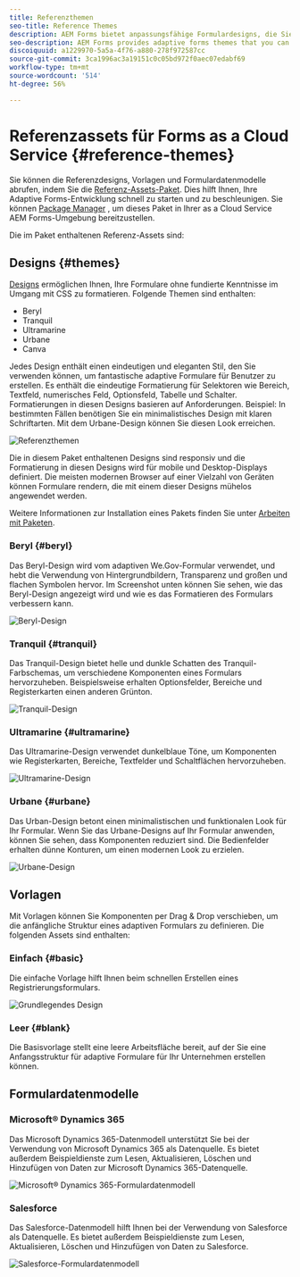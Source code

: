 ```yaml
---
title: Referenzthemen
seo-title: Reference Themes
description: AEM Forms bietet anpassungsfähige Formulardesigns, die Sie von Software Distribution beziehen und zur Gestaltung eines Formulars verwenden können.
seo-description: AEM Forms provides adaptive forms themes that you can get from Software Distribution and use to style a form.
discoiquuid: a1229970-5a5a-4f76-a880-278f972587cc
source-git-commit: 3ca1996ac3a19151c0c05bd972f0aec07edabf69
workflow-type: tm+mt
source-wordcount: '514'
ht-degree: 56%

---
```



# Referenzassets für Forms as a Cloud Service {#reference-themes}

Sie können die Referenzdesigns, Vorlagen und Formulardatenmodelle abrufen, indem Sie die [Referenz-Assets-Paket](https://experience.adobe.com/#/downloads/content/software-distribution/en/aemcloud.html?package=/content/software-distribution/en/details.html/content/dam/aemcloud/public/aem-forms-reference-content.ui.content-2.0.0.zip). Dies hilft Ihnen, Ihre Adaptive Forms-Entwicklung schnell zu starten und zu beschleunigen. Sie können [Package Manager](https://experienceleague.adobe.com/docs/experience-manager-cloud-service/content/implementing/developer-tools/package-manager.html?lang=de) , um dieses Paket in Ihrer as a Cloud Service AEM Forms-Umgebung bereitzustellen.

Die im Paket enthaltenen Referenz-Assets sind:

## Designs {#themes}

[Designs](/help/forms/themes.md) ermöglichen Ihnen, Ihre Formulare ohne fundierte Kenntnisse im Umgang mit CSS zu formatieren. Folgende Themen sind enthalten:

* Beryl
* Tranquil
* Ultramarine
* Urbane
* Canva

Jedes Design enthält einen eindeutigen und eleganten Stil, den Sie verwenden können, um fantastische adaptive Formulare für Benutzer zu erstellen. Es enthält die eindeutige Formatierung für Selektoren wie Bereich, Textfeld, numerisches Feld, Optionsfeld, Tabelle und Schalter. Formatierungen in diesen Designs basieren auf Anforderungen. Beispiel: In bestimmten Fällen benötigen Sie ein minimalistisches Design mit klaren Schriftarten. Mit dem Urbane-Design können Sie diesen Look erreichen.

![Referenzthemen](/help/forms/assets/ref-themes.png)

Die in diesem Paket enthaltenen Designs sind responsiv und die Formatierung in diesen Designs wird für mobile und Desktop-Displays definiert. Die meisten modernen Browser auf einer Vielzahl von Geräten können Formulare rendern, die mit einem dieser Designs mühelos angewendet werden.

Weitere Informationen zur Installation eines Pakets finden Sie unter [Arbeiten mit Paketen](/help/implementing/developing/tools/package-manager.md).

### Beryl {#beryl}

Das Beryl-Design wird vom adaptiven We.Gov-Formular verwendet, und hebt die Verwendung von Hintergrundbildern, Transparenz und großen und flachen Symbolen hervor. Im Screenshot unten können Sie sehen, wie das Beryl-Design angezeigt wird und wie es das Formatieren des Formulars verbessern kann.

![Beryl-Design](/help/forms/assets/beryl.png)

<!--[Click to enlarge

](assets/beryl-1.png)-->

<!-- ## Exec {#exec}

Exec theme avoids solid background fills to emphasize form components. Selecting and clicking components changes font colors. In comparison to the default Canvas theme, font color of the text in the selected tab changes to dark blue. Notice how the navigation and submit buttons are different from the Beryl theme.

![Exec theme](/help/forms/assets/exec.png) -->

<!--[Click to enlarge

](assets/exec-1.png)-->

<!-- ## Exec Light {#exec-light}

Exec Light theme uses white space to create a seamless experience. The Next and Submit buttons get a solid fill and 3D shadow. Selected tabs on the left get an arrow instead of double-check marks.

![Exec light theme](/help/forms/assets/exec-light.png) -->

<!--[Click to enlarge

](assets/exec-light-1.png)-->

<!-- ## Liberty {#liberty}

Liberty theme uses a minimalist approach to highlight the important. For example, the font color of the visited tab changes to green. You can only see the bottom-outline of the text box which emulates the look of a paper-based form with lines. The active text box has a black bottom-outline while others get light gray bottom-outline.

![Liberty theme](/help/forms/assets/liberty.png) -->
<!--[Click to enlarge](assets/liberty-1.png)-->

### Tranquil {#tranquil}

Das Tranquil-Design bietet helle und dunkle Schatten des Tranquil-Farbschemas, um verschiedene Komponenten eines Formulars hervorzuheben. Beispielsweise erhalten Optionsfelder, Bereiche und Registerkarten einen anderen Grünton.

![Tranquil-Design](/help/forms/assets/tranquil.png)

<!--[Click to enlarge](assets/tranquil-1.png)-->

### Ultramarine {#ultramarine}

Das Ultramarine-Design verwendet dunkelblaue Töne, um Komponenten wie Registerkarten, Bereiche, Textfelder und Schaltflächen hervorzuheben.

![Ultramarine-Design](/help/forms/assets/ultramarine.png)
<!--[Click to enlarge](assets/ultramarine-1.png)-->

### Urbane {#urbane}

Das Urban-Design betont einen minimalistischen und funktionalen Look für Ihr Formular. Wenn Sie das Urbane-Designs auf Ihr Formular anwenden, können Sie sehen, dass Komponenten reduziert sind. Die Bedienfelder erhalten dünne Konturen, um einen modernen Look zu erzielen.

![Urbane-Design](/help/forms/assets/urbane.png)
<!--[Click to enlarge](assets/urbane-1.png)-->

<!-- ## U.S. Web Design Standards {#u-s-web-design-standards}

U.S. Web Design Standards theme, as the name suggests, uses typefaces and styles described in the Draft U.S. Web Design Standards site. The web standard is used by federal organizations to create consistent web experiences across federal government websites.

![U.S. Web Design Standards Theme](/help/forms/assets/us-web-standards.png) -->
<!--[Click to enlarge](assets/usgov.png)-->


## Vorlagen

Mit Vorlagen können Sie Komponenten per Drag &amp; Drop verschieben, um die anfängliche Struktur eines adaptiven Formulars zu definieren. Die folgenden Assets sind enthalten:

### Einfach {#basic}

Die einfache Vorlage hilft Ihnen beim schnellen Erstellen eines Registrierungsformulars.

![Grundlegendes Design](/help/forms/assets/exec.png)

### Leer {#blank}

Die Basisvorlage stellt eine leere Arbeitsfläche bereit, auf der Sie eine Anfangsstruktur für adaptive Formulare für Ihr Unternehmen erstellen können.

## Formulardatenmodelle

### Microsoft® Dynamics 365

Das Microsoft Dynamics 365-Datenmodell unterstützt Sie bei der Verwendung von Microsoft Dynamics 365 als Datenquelle. Es bietet außerdem Beispieldienste zum Lesen, Aktualisieren, Löschen und Hinzufügen von Daten zur Microsoft Dynamics 365-Datenquelle.

![Microsoft® Dynamics 365-Formulardatenmodell](/help/forms/assets/microsoft-dynamic-fdm.png)

### Salesforce

Das Salesforce-Datenmodell hilft Ihnen bei der Verwendung von Salesforce als Datenquelle. Es bietet außerdem Beispieldienste zum Lesen, Aktualisieren, Löschen und Hinzufügen von Daten zu Salesforce.

![Salesforce-Formulardatenmodell](/help/forms/assets/salesforce-fdm.png)
